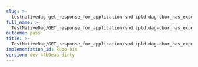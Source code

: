 ```yaml
---
slug: >-
  testnativedag-get_response_for_application-vnd-ipld-dag-cbor_has_expected_content-type
full_name: >-
  TestNativeDag/GET_response_for_application/vnd.ipld.dag-cbor_has_expected_Content-Type
outcome: pass
title: >-
  TestNativeDag/GET_response_for_application/vnd.ipld.dag-cbor_has_expected_Content-Type
implementation_id: kubo-bis
version: dev-44b0eaa-dirty
---
```


